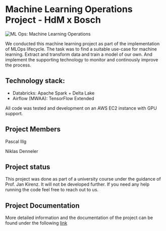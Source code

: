 # Machine Learning Operations Project - HdM x Bosch

![ML Ops: Machine Learning Operations](https://ml-ops.org/assets/mlops_visual.svg)

We conducted this machine learning project as part of the implementation of MLOps lifecycle. The task was to find a suitable use-case for machine learning. Extract and transform data and train a model of our own. And implement the supporting technology to monitor and continously improve the process.

## Technology stack:

- Databricks: Apache Spark + Delta Lake
- Airflow (MWAA): TensorFlow Extended

All code was tested and development on an AWS EC2 instance with GPU support.

## Project Members

Pascal Illg 

Niklas Denneler

## Project status

This project was done as part of a university course under the guidance of Prof. Jan Kirenz. It will not be developed further. If you need any help running the code feel free to reach out to us.

## Project Documentation

More detailed information and the documentation of the project can be found under the following [link](https://mlops-team.github.io/kirenz-mlops-semester/intro.html)